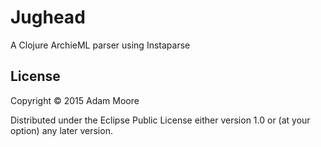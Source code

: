 # Jughead

A Clojure ArchieML parser using Instaparse

## License

Copyright © 2015 Adam Moore

Distributed under the Eclipse Public License either version 1.0 or (at
your option) any later version.
